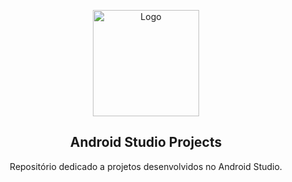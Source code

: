 <!-- LOGO -->
<p align="center">
  <img src="https://2.bp.blogspot.com/-tzm1twY_ENM/XlCRuI0ZkRI/AAAAAAAAOso/BmNOUANXWxwc5vwslNw3WpjrDlgs9PuwQCLcBGAsYHQ/s1600/pasted%2Bimage%2B0.png" alt="Logo" width="170">
  <h2 align="center">Android Studio Projects</h2>
  <p align="center">Repositório dedicado a projetos desenvolvidos no Android Studio.
  
  </p>
</p>

